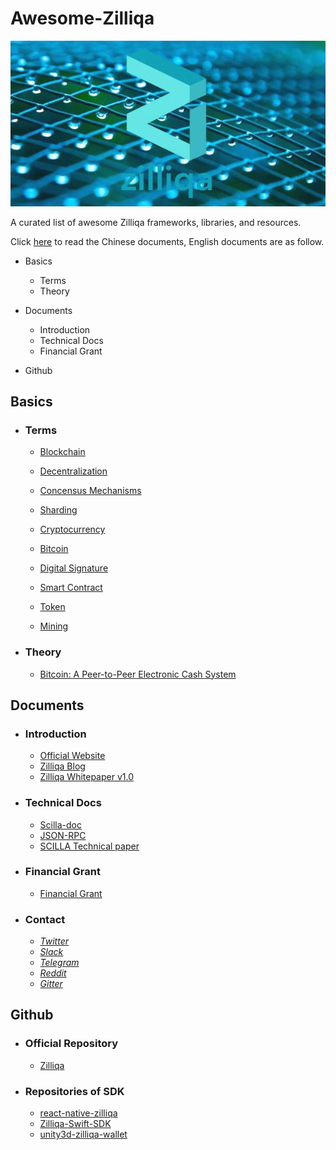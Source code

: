 # Awesome-Zilliqa

![Zilliqa](./Documents/img/zilliqa-img.jpeg)



A curated list of awesome Zilliqa frameworks, libraries, and resources.

Click [here](./Documents/README.md) to read the Chinese documents, English documents are as follow.

* Basics

  * Terms
  * Theory

* Documents

  * Introduction
  * Technical Docs
  * Financial Grant

* Github

  

## Basics

* ### Terms

  * [Blockchain](https://en.wikipedia.org/wiki/Blockchain)

  * [Decentralization](https://en.wikipedia.org/wiki/Decentralization)

  * [Concensus Mechanisms](https://medium.com/the-daily-bit/9-types-of-consensus-mechanisms-that-you-didnt-know-about-49ec365179da)

  * [Sharding](https://medium.com/edchain/what-is-sharding-in-blockchain-8afd9ed4cff0)

  * [Cryptocurrency](https://en.wikipedia.org/wiki/Cryptocurrency)

  * [Bitcoin](https://en.wikipedia.org/wiki/Bitcoin)

  * [Digital Signature](https://en.wikipedia.org/wiki/Digital_signature)

  * [Smart Contract](https://en.wikipedia.org/wiki/Smart_contract)

  * [Token](https://en.bitcoinwiki.org/wiki/Token)

  * [Mining](https://en.bitcoin.it/wiki/Mining)

    

* ### Theory

  * [Bitcoin: A Peer-to-Peer Electronic Cash System](https://bitcoin.org/bitcoin.pdf)



## Documents

* ### Introduction

  * [Official Website](https://zilliqa.com/)
  * [Zilliqa Blog](https://blog.zilliqa.com/@xinshu)
  * [Zilliqa Whitepaper v1.0](https://docs.zilliqa.com/whitepaper.pdf)

  

* ### Technical Docs

  * [Scilla-doc](http://scilla.readthedocs.io/en/latest/)
  * [JSON-RPC](https://apidocs.zilliqa.com/#introduction)
  * [SCILLA Technical paper](https://arxiv.org/pdf/1801.00687.pdf)

  

* ### Financial Grant

  * [Financial Grant](https://blog.zilliqa.com/buildonzil-introducing-the-zilliqa-ecosystem-grant-programme-6ccb98892712)

    

* ### Contact
  * [*Twitter*](https://twitter.com/zilliqa)
  * [*Slack*](https://invite.zilliqa.com/)
  * [*Telegram*](https://t.me/zilliqachat)
  * [*Reddit*](https://www.reddit.com/r/zilliqa/)
  * [*Gitter*](https://gitter.im/Zilliqa/ecogrant)



## Github

* ### Official Repository

  * [Zilliqa](https://github.com/Zilliqa)



* ### Repositories of SDK

  * [react-native-zilliqa](https://github.com/FireStack-Lab/react-native-zilliqa)
  * [Zilliqa-Swift-SDK](https://github.com/OpenZesame/Zilliqa-Swift-SDK)
  * [unity3d-zilliqa-wallet](https://github.com/jonas0110/unity3d-zilliqa-wallet)

